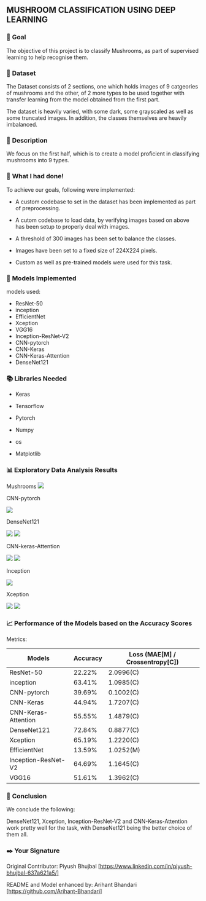 ## **MUSHROOM CLASSIFICATION USING DEEP LEARNING**

### 🎯 **Goal**

The objective of this project is to classify Mushrooms, as part of supervised learning to help recognise them.

### 🧵 **Dataset**

The Dataset consists of 2 sections, one which holds images of 9 catgeories of mushrooms and the other, of 2 more types to be used together with transfer learning from the model obtained from the first part.

The dataset is heavily varied, with some dark, some grayscaled as well as some truncated images. In addition, the classes themselves are heavily imbalanced.

### 🧾 **Description**

We focus on the first half, which is to create a model proficient in classifying mushrooms into 9 types.

### 🧮 **What I had done!**

To achieve our goals, following were implemented:

- A custom codebase to set in the dataset has been implemented as part of preprocessing.

- A cutom codebase to load data, by verifying images based on above has been setup to properly deal with images.

- A threshold of 300 images has been set to balance the classes.

- Images have been set to a fixed size of 224X224 pixels.

- Custom as well as pre-trained models were used for this task.

### 🚀 **Models Implemented**

models used:

- ResNet-50
- inception
- EfficientNet
- Xception
- VGG16
- Inception-ResNet-V2
- CNN-pytorch
- CNN-Keras
- CNN-Keras-Attention
- DenseNet121

### 📚 **Libraries Needed**

- Keras

- Tensorflow

- Pytorch

- Numpy

- os

- Matplotlib

### 📊 **Exploratory Data Analysis Results**

Mushrooms
<img src = 'https://github.com/abhisheks008/DL-Simplified/blob/main/Mushroom%20Classification%20using%20Deep%20Learning/Images/image%20visualization%20for%20mushroom%20classes.png'>

CNN-pytorch

<img src = 'https://github.com/abhisheks008/DL-Simplified/blob/main/Mushroom%20Classification%20using%20Deep%20Learning/Images/cnn%20stats.png'>

DenseNet121

<img src = 'https://github.com/Arihant-Bhandari/DL-Simplified/blob/enhance_mushroom/Mushroom%20Classification%20using%20Deep%20Learning/Images/Densenet121%20Accuracy.png' style="display:inline-block;">
<img src = 'https://github.com/Arihant-Bhandari/DL-Simplified/blob/enhance_mushroom/Mushroom%20Classification%20using%20Deep%20Learning/Images/Densenet121%20Loss.png' style="display:inline-block;">

CNN-keras-Attention

<img src = 'https://github.com/Arihant-Bhandari/DL-Simplified/blob/enhance_mushroom/Mushroom%20Classification%20using%20Deep%20Learning/Images/CNN-Attention%20Loss.png' style="display:inline-block;">

<img src = 'https://github.com/Arihant-Bhandari/DL-Simplified/blob/enhance_mushroom/Mushroom%20Classification%20using%20Deep%20Learning/Images/CNN-Attention%20Accuracy.png' style="display:inline-block;">

Inception

<img src = 'https://github.com/abhisheks008/DL-Simplified/blob/main/Mushroom%20Classification%20using%20Deep%20Learning/Images/indep%20stats.png'>

Xception

<img src = 'https://github.com/Arihant-Bhandari/DL-Simplified/blob/enhance_mushroom/Mushroom%20Classification%20using%20Deep%20Learning/Images/Xception%20Accuracy.png' style="display:inline-block;">
<img src = 'https://github.com/Arihant-Bhandari/DL-Simplified/blob/enhance_mushroom/Mushroom%20Classification%20using%20Deep%20Learning/Images/Xception%20Loss.png' style="display:inline-block;">

### 📈 **Performance of the Models based on the Accuracy Scores**

Metrics:

| Models | Accuracy | Loss (MAE[M] / Crossentropy[C]) |
|--------|---------------------|--------------------------|
| ResNet-50 | 22.22% | 2.0996(C) |
| inception | 63.41%  | 1.0985(C) | 
| CNN-pytorch | 39.69% | 0.1002(C) |
| CNN-Keras | 44.94% | 1.7207(C) |
| CNN-Keras-Attention | 55.55% | 1.4879(C) |
| DenseNet121 | 72.84% | 0.8877(C) |
| Xception | 65.19%  | 1.2220(C) | 
| EfficientNet | 13.59% | 1.0252(M) |
| Inception-ResNet-V2 | 64.69% | 1.1645(C) |
| VGG16 | 51.61% | 1.3962(C) |

### 📢 **Conclusion**

We conclude the following:

DenseNet121, Xception, Inception-ResNet-V2 and CNN-Keras-Attention work pretty well for the task, with DenseNet121 being the better choice of them all.

### ✒️ **Your Signature**

Original Contributor: Piyush Bhujbal [https://www.linkedin.com/in/piyush-bhujbal-637a621a5/]

README and Model enhanced by: Arihant Bhandari [https://github.com/Arihant-Bhandari]